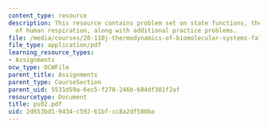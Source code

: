 ```yaml
---
content_type: resource
description: This resource contains problem set on state functions, thermochemistry
  of human respiration, along with additional practice problems.
file: /media/courses/20-110j-thermodynamics-of-biomolecular-systems-fall-2005/2d653bd19434c59261bfcc8a2df580ba_ps02.pdf
file_type: application/pdf
learning_resource_types:
- Assignments
ocw_type: OCWFile
parent_title: Assignments
parent_type: CourseSection
parent_uid: 5531d59a-6ec5-f278-246b-684df381f2af
resourcetype: Document
title: ps02.pdf
uid: 2d653bd1-9434-c592-61bf-cc8a2df580ba
---
```

